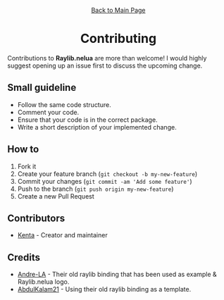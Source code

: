 <div align="center">
<p>

[Back to Main Page](./README.md)
</p>

# Contributing

</div>

Contributions to **Raylib.nelua** are more than welcome! I would highly suggest opening up an issue first to discuss the upcoming change.

## Small guideline

- Follow the same code structure.
- Comment your code.
- Ensure that your code is in the correct package.
- Write a short description of your implemented change.

## How to

1. Fork it
2. Create your feature branch (`git checkout -b my-new-feature`)
3. Commit your changes (`git commit -am 'Add some feature'`)
4. Push to the branch (`git push origin my-new-feature`)
5. Create a new Pull Request

## Contributors

- [Kenta](https://github.com/Its-Kenta) - Creator and maintainer

## Credits

- [Andre-LA](https://github.com/Andre-LA/) - Their old raylib binding that has been used as example & Raylib.nelua logo.
- [AbdulKalam21](https://github.com/AbdulKalam21) - Using their old raylib binding as a template.
